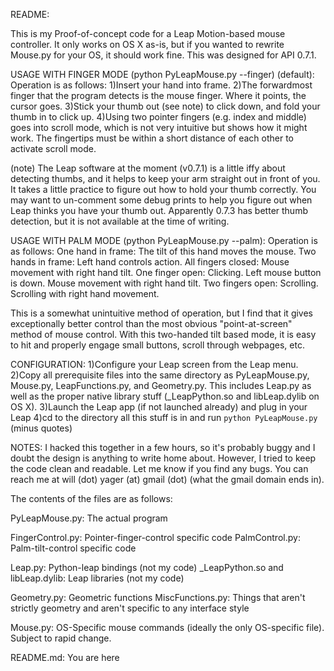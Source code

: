 README:

This is my Proof-of-concept code for a Leap Motion-based mouse controller. It only works on OS X as-is, but if you wanted to rewrite Mouse.py for your OS, it should work fine. This was designed for API 0.7.1.

USAGE WITH FINGER MODE (python PyLeapMouse.py --finger) (default):
Operation is as follows:
1)Insert your hand into frame.
2)The forwardmost finger that the program detects is the mouse finger. Where it points, the cursor goes.
3)Stick your thumb out (see note) to click down, and fold your thumb in to click up.
4)Using two pointer fingers (e.g. index and middle) goes into scroll mode, which is not very intuitive but shows how it might work. The fingertips must be within a short distance of each other to activate scroll mode.

(note) The Leap software at the moment (v0.7.1) is a little iffy about detecting thumbs, and it helps to keep your arm straight out in front of you. It takes a little practice to figure out how to hold your thumb correctly. You may want to un-comment some debug prints to help you figure out when Leap thinks you have your thumb out. Apparently 0.7.3 has better thumb detection, but it is not available at the time of writing.

USAGE WITH PALM MODE (python PyLeapMouse.py --palm):
Operation is as follows:
One hand in frame: The tilt of this hand moves the mouse.
Two hands in frame: Left hand controls action.
    All fingers closed: Mouse movement with right hand tilt.
    One finger open: Clicking. Left mouse button is down. Mouse movement with right hand tilt.
    Two fingers open: Scrolling. Scrolling with right hand movement.

This is a somewhat unintuitive method of operation, but I find that it gives exceptionally better control than the most obvious "point-at-screen" method of mouse control. With this two-handed tilt based mode, it is easy to hit and properly engage small buttons, scroll through webpages, etc.

CONFIGURATION:
1)Configure your Leap screen from the Leap menu.
2)Copy all prerequisite files into the same directory as PyLeapMouse.py, Mouse.py, LeapFunctions.py, and Geometry.py. This includes Leap.py as well as the proper native library stuff (_LeapPython.so and libLeap.dylib on OS X).
3)Launch the Leap app (if not launched already) and plug in your Leap
4)cd to the directory all this stuff is in and run `python PyLeapMouse.py` (minus quotes)

NOTES:
I hacked this together in a few hours, so it's probably buggy and I doubt the design is anything to write home about. However, I tried to keep the code clean and readable. Let me know if you find any bugs. You can reach me at  will (dot) yager (at) gmail (dot) (what the gmail domain ends in). 

The contents of the files are as follows:

PyLeapMouse.py: The actual program

FingerControl.py: Pointer-finger-control specific code
PalmControl.py: Palm-tilt-control specific code

Leap.py: Python-leap bindings (not my code)
_LeapPython.so and libLeap.dylib: Leap libraries (not my code)

Geometry.py: Geometric functions
MiscFunctions.py: Things that aren't strictly geometry and aren't specific to any interface style

Mouse.py: OS-Specific mouse commands (ideally the only OS-specific file). Subject to rapid change.

README.md: You are here